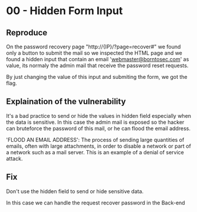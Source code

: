 # 00 - Hidden Form Input

## Reproduce

On the password recovery page "http://{IP}/?page=recover#" we found only a button to submit the mail so we inspected the HTML page and we found a hidden input that contain an email 'webmaster@borntosec.com' as value, its normaly the admin mail that receive the password reset requests.

By just changing the value of this input and submiting the form, we got the flag.

## Explaination of the  vulnerability

It's a bad practice to send or hide the values in hidden field especially when the data is sensitive.
In this case the admin mail is exposed so the hacker can bruteforce the password of this mail, or he can flood the email address.

'FLOOD AN EMAIL ADDRESS': The process of sending large quantities of emails, often with large attachments, in order to disable a network or part of a network such as a mail server. This is an example of a denial of service attack.

## Fix 

Don't use the hidden field to send or hide sensitive data.

In this case we can handle the request recover password in the Back-end